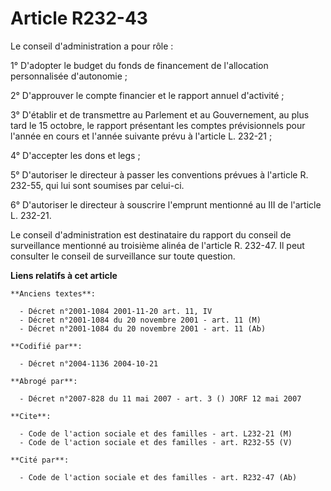 # Article R232-43

Le conseil d'administration a pour rôle :

1° D'adopter le budget du fonds de financement de l'allocation personnalisée d'autonomie ;

2° D'approuver le compte financier et le rapport annuel d'activité ;

3° D'établir et de transmettre au Parlement et au Gouvernement, au plus tard le 15 octobre, le rapport présentant les comptes
prévisionnels pour l'année en cours et l'année suivante prévu à l'article L. 232-21 ;

4° D'accepter les dons et legs ;

5° D'autoriser le directeur à passer les conventions prévues à l'article R. 232-55, qui lui sont soumises par celui-ci.

6° D'autoriser le directeur à souscrire l'emprunt mentionné au III de l'article L. 232-21.

Le conseil d'administration est destinataire du rapport du conseil de surveillance mentionné au troisième alinéa de l'article
R. 232-47. Il peut consulter le conseil de surveillance sur toute question.

**Liens relatifs à cet article**

	**Anciens textes**:

	  - Décret n°2001-1084 2001-11-20 art. 11, IV
	  - Décret n°2001-1084 du 20 novembre 2001 - art. 11 (M)
	  - Décret n°2001-1084 du 20 novembre 2001 - art. 11 (Ab)

	**Codifié par**:

	  - Décret n°2004-1136 2004-10-21

	**Abrogé par**:

	  - Décret n°2007-828 du 11 mai 2007 - art. 3 () JORF 12 mai 2007

	**Cite**:

	  - Code de l'action sociale et des familles - art. L232-21 (M)
	  - Code de l'action sociale et des familles - art. R232-55 (V)

	**Cité par**:

	  - Code de l'action sociale et des familles - art. R232-47 (Ab)
